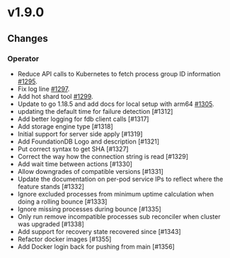 # v1.9.0

## Changes

### Operator

* Reduce API calls to Kubernetes to fetch process group ID information [#1295](https://github.com/FoundationDB/fdb-kubernetes-operator/pull/1295).
* Fix log line [#1297](https://github.com/FoundationDB/fdb-kubernetes-operator/pull/1297).
* Add hot shard tool [#1299](https://github.com/FoundationDB/fdb-kubernetes-operator/pull/1299).
* Update to go 1.18.5 and add docs for local setup with arm64 [#1305](https://github.com/FoundationDB/fdb-kubernetes-operator/pull/1305).
* updating the default time for failure detection [#1312]
* Add better logging for fdb client calls [#1317]
* Add storage engine type [#1318]
* Initial support for server side apply [#1319]
* Add FoundationDB Logo and description [#1321]
* Put correct syntax to get SHA [#1327]
* Correct the way how the connection string is read [#1329]
* Add wait time between actions [#1330]
* Allow downgrades of compatible versions [#1331]
* Update the documentation on per-pod service IPs to reflect where the feature stands [#1332]
* Ignore excluded processes from minimum uptime calculation when doing a rolling bounce [#1333]
* Ignore missing processes during bounce [#1335]
* Only run remove incompatible processes sub reconciler when cluster was upgraded [#1338]
* Add support for recovery state recovered since [#1343]
* Refactor docker images [#1355]
* Add Docker login back for pushing from main [#1356]
